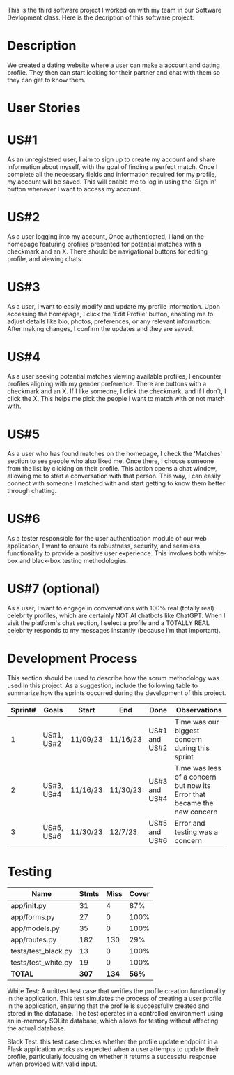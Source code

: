 This is the third software project I worked on with my team in our Software Devlopment class. Here is the decription of this software project:

# Description
We created a dating website where a user can make a account and dating profile. They then can start looking for their partner and chat with them so they can get to know them. 
# User Stories

# US#1
As an unregistered user, I aim to sign up to create my account and share information about myself, with the goal of finding a perfect match. Once I complete all the necessary fields and information required for my profile, my account will be saved. This will enable me to log in using the 'Sign In' button whenever I want to access my account.

# US#2
As a user logging into my account, Once authenticated, I land on the homepage featuring profiles presented for potential matches with a checkmark and an X. There should be navigational buttons for editing profile, and viewing chats.

# US#3
As a user, I want to easily modify and update my profile information. Upon accessing the homepage, I click the 'Edit Profile' button, enabling me to adjust details like bio, photos, preferences, or any relevant information. After making changes, I confirm the updates and they are saved.

# US#4
As a user seeking potential matches viewing available profiles, I encounter profiles aligning with my gender preference. There are buttons with a checkmark and an X. If I like someone, I click the checkmark, and if I don't, I click the X. This helps me pick the people I want to match with or not match with.

# US#5
As a user who has found matches on the homepage, I check the 'Matches' section to see people who also liked me. Once there, I choose someone from the list by clicking on their profile. This action opens a chat window, allowing me to start a conversation with that person. This way, I can easily connect with someone I matched with and start getting to know them better through chatting.

# US#6
As a tester responsible for the user authentication module of our web application, I want to ensure its robustness, security, and seamless functionality to provide a positive user experience. This involves both white-box and black-box testing methodologies.

# US#7 (optional)
As a user, I want to engage in conversations with 100% real (totally real) celebrity profiles, which are certainly NOT AI chatbots like ChatGPT. When I visit the platform's chat section, I select a profile and a TOTALLY REAL celebrity responds to my messages instantly (because I’m that important).

# Development Process
This section should be used to describe how the scrum methodology was used in this project. As a suggestion, include the following table to summarize how the sprints occurred during the development of this project.

|Sprint#|Goals|Start|End|Done|Observations|
|---|---|---|---|---|---|
|1|US#1, US#2|11/09/23|11/16/23|US#1 and US#2|Time was our biggest concern during this sprint|
|2|US#3, US#4|11/16/23|11/30/23|US#3 and US#4|Time was less of a concern but now its Error that became the new concern|
|3|US#5, US#6|11/30/23|12/7/23|US#5 and US#6|Error and testing was a concern|

# Testing 
| Name                  | Stmts | Miss | Cover |
|-----------------------|-------|------|-------|
| app/__init__.py       | 31    | 4    | 87%   |
| app/forms.py          | 27    | 0    | 100%  |
| app/models.py         | 35    | 0    | 100%  |
| app/routes.py         | 182   | 130  | 29%   |
| tests/test_black.py   | 13    | 0    | 100%  |
| tests/test_white.py   | 19    | 0    | 100%  |
| **TOTAL**             | **307**| **134**| **56%**|

White Test:
A unittest test case that verifies the profile creation functionality in the application. This test simulates the process of creating a user profile in the application, ensuring that the profile is successfully created and stored in the database. The test operates in a controlled environment using an in-memory SQLite database, which allows for testing without affecting the actual database.

Black Test:
this test case checks whether the profile update endpoint in a Flask application works as expected when a user attempts to update their profile, particularly focusing on whether it returns a successful response when provided with valid input.
